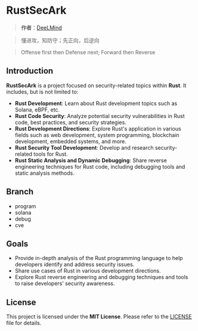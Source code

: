 # RustSecArk

> **作者**：[DeeLMind](https://deelmind.com/)

> 懂进攻，知防守；先正向，后逆向

> Offense first then Defense next; Forward then Reverse

## Introduction

**RustSecArk** is a project focused on security-related topics within **Rust**. It includes, but is not limited to:

- **Rust Development**: Learn about Rust development topics such as Solana, eBPF, etc.
- **Rust Code Security**: Analyze potential security vulnerabilities in Rust code, best practices, and security strategies.
- **Rust Development Directions**: Explore Rust's application in various fields such as web development, system programming, blockchain development, embedded systems, and more.
- **Rust Security Tool Development**: Develop and research security-related tools for Rust.
- **Rust Static Analysis and Dynamic Debugging**: Share reverse engineering techniques for Rust code, including debugging tools and static analysis methods.

## Branch

* program
* solana
* debug
* cve

## Goals

- Provide in-depth analysis of the Rust programming language to help developers identify and address security issues.
- Share use cases of Rust in various development directions.
- Explore Rust reverse engineering and debugging techniques and tools to raise developers' security awareness.

## License

This project is licensed under the **MIT License**. Please refer to the [LICENSE](LICENSE) file for details.